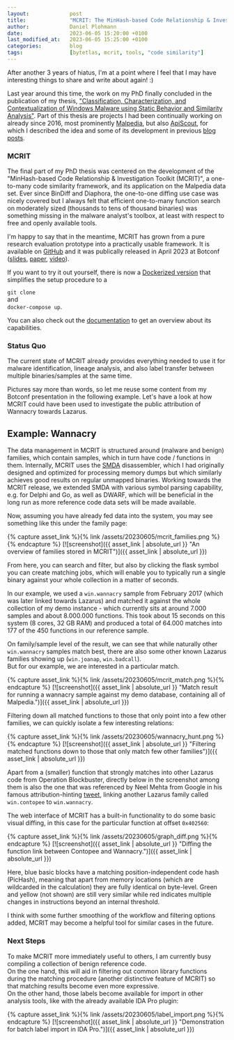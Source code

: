 ```yaml
---
layout:             post
title:              "MCRIT: The MinHash-based Code Relationship & Investigation Toolkit"
author:             Daniel Plohmann
date:               2023-06-05 15:20:00 +0100
last_modified_at:   2023-06-05 15:25:00 +0100
categories:         blog
tags:               [bytetlas, mcrit, tools, "code similarity"]
---
```


After another 3 years of hiatus, I'm at a point where I feel that I may have interesting things to share and write about again! :)

Last year around this time, the work on my PhD finally concluded in the publication of my thesis, ["Classification, Characterization, and Contextualization of Windows Malware using Static Behavior and Similarity Analysis"][link_phd_thesis].
Part of this thesis are projects I had been continually working on already since 2016, most prominently [Malpedia][link_malpedia], but also [ApiScout][link_apiscout_github], for which I described the idea and some of its development in previous [blog][link_apiscout_a] [posts][link_apiscout_b].

### MCRIT

The final part of my PhD thesis was centered on the development of the "MinHash-based Code Relationship & Investigation Toolkit (MCRIT)", a one-to-many code similarity framework, and its application on the Malpedia data set.
Ever since BinDiff and Diaphora, the one-to-one diffing use case was nicely covered but I always felt that efficient one-to-many function search on moderately sized (thousands to tens of thousand binaries) was something missing in the malware analyst's toolbox, at least with respect to free and openly available tools.

I'm happy to say that in the meantime, MCRIT has grown from a pure research evaluation prototype into a practically usable framework.
It is available on [GitHub][link_mcrit_github] and it was publically released in April 2023 at Botconf ([slides][link_mcrit_botconf_slides], [paper][link_mcrit_botconf_paper], [video][link_mcrit_botconf_video]).

If you want to try it out yourself, there is now a [Dockerized version][link_mcrit_docker] that simplifies the setup procedure to a

`git clone`  
and  
`docker-compose up`.  

You can also check out the [documentation][link_mcrit_docs] to get an overview about its capabilities.

### Status Quo

The current state of MCRIT already provides everything needed to use it for malware identification, lineage analysis, and also label transfer between multiple binaries/samples at the same time.

Pictures say more than words, so let me reuse some content from my Botconf presentation in the following example.
Let's have a look at how MCRIT could have been used to investigate the public attribution of Wannacry towards Lazarus.

## Example: Wannacry

The data management in MCRIT is structured around (malware and benign) families, which contain samples, which in turn have code / functions in them.
Internally, MCRIT uses the [SMDA][link_smda_github] disassembler, which I had originally designed and optimized for processing memory dumps but which similarly achieves good results on regular unmapped binaries.
Working towards the MCRIT release, we extended SMDA with various symbol parsing capability, e.g. for Delphi and Go, as well as DWARF, which will be beneficial in the long run as more reference code data sets will be made available.

Now, assuming you have already fed data into the system, you may see something like this under the family page:

{% capture asset_link %}{% link /assets/20230605/mcrit_families.png %}{% endcapture %}
[![screenshot]({{ asset_link | absolute_url }} "An overview of families stored in MCRIT")]({{ asset_link | absolute_url }})

From here, you can search and filter, but also by clicking the flask symbol you can create matching jobs, which will enable you to typically run a single binary against your whole collection in a matter of seconds.

In our example, we used a `win.wannacry` sample from February 2017 (which was later linked towards Lazarus) and matched it against the whole collection of my demo instance - which currently sits at around 7.000 samples and about 8.000.000 functions.
This took about 15 seconds on this system (8 cores, 32 GB RAM) and produced a total of 64.000 matches into 177 of the 450 functions in our reference sample.

On family/sample level of the result, we can see that while naturally other `win.wannacry` samples match best, there are also some other known Lazarus families showing up (`win.joanap`, `win.badcall`).  
But for our example, we are interested in a particular match.

{% capture asset_link %}{% link /assets/20230605/mcrit_match.png %}{% endcapture %}
[![screenshot]({{ asset_link | absolute_url }} "Match result for running a wannacry sample against my demo database, containing all of Malpedia.")]({{ asset_link | absolute_url }})

Filtering down all matched functions to those that only point into a few other families, we can quickly isolate a few interesting relations:

{% capture asset_link %}{% link /assets/20230605/wannacry_hunt.png %}{% endcapture %}
[![screenshot]({{ asset_link | absolute_url }} "Filtering matched functions down to those that only match few other families")]({{ asset_link | absolute_url }})

Apart from a (smaller) function that strongly matches into other Lazarus code from Operation Blockbuster, directly below in the screenshot among them is also the one that was referenced by Neel Mehta from Google in his famous attribution-hinting [tweet][link_mehta_twitter], linking another Lazarus family called `win.contopee` to `win.wannacry`. 

The web interface of MCRIT has a built-in functionality to do some basic visual diffing, in this case for the particular function at offset `0x402560`: 

{% capture asset_link %}{% link /assets/20230605/graph_diff.png %}{% endcapture %}
[![screenshot]({{ asset_link | absolute_url }} "Diffing the function link between Contopee and Wannacry.")]({{ asset_link | absolute_url }})

Here, blue basic blocks have a matching position-independent code hash (PicHash), meaning that apart from memory locations (which are wildcarded in the calculation) they are fully identical on byte-level.
Green and yellow (not shown) are still very similar while red indicates multiple changes in instructions beyond an internal threshold.

I think with some further smoothing of the workflow and filtering options added, MCRIT may become a helpful tool for similar cases in the future.

### Next Steps

To make MCRIT more immediately useful to others, I am currently busy compiling a collection of benign reference code.  
On the one hand, this will aid in filtering out common library functions during the matching procedure (another distinctive feature of MCRIT) so that matching results become even more expressive.  
On the other hand, those labels become available for import in other analysis tools, like with the already available IDA Pro plugin:

{% capture asset_link %}{% link /assets/20230605/label_import.png %}{% endcapture %}
[![screenshot]({{ asset_link | absolute_url }} "Demonstration for batch label import in IDA Pro.")]({{ asset_link | absolute_url }})



[link_phd_thesis]: https://bonndoc.ulb.uni-bonn.de/xmlui/handle/20.500.11811/9992
[link_malpedia]: https://malpedia.caad.fkie.fraunhofer.de/
[link_apiscout_github]: https://github.com/danielplohmann/apiscout
[link_apiscout_a]: https://danielplohmann.github.io/blog/2017/04/10/apiscout.html
[link_apiscout_b]: https://danielplohmann.github.io/blog/2018/04/18/upgrading-apiscout.html
[link_mcrit_github]: https://github.com/danielplohmann/mcrit
[link_mcrit_botconf_slides]: https://www.botconf.eu/wp-content/uploads/formidable/2/2023-15-Plohmann_MCRIT.pdf
[link_mcrit_botconf_paper]: https://journal.cecyf.fr/ojs/index.php/cybin/article/view/45
[link_mcrit_botconf_video]: https://www.youtube.com/watch?v=kvBHbXZZq2c
[link_mcrit_docker]: https://github.com/danielplohmann/docker-mcrit
[link_mcrit_docs]: https://github.com/fkie-cad/mcritweb/blob/master/documentation/README.md
[link_smda_github]: https://github.com/danielplohmann/smda
[link_mehta_twitter]: https://twitter.com/neelmehta/status/864164081116225536
